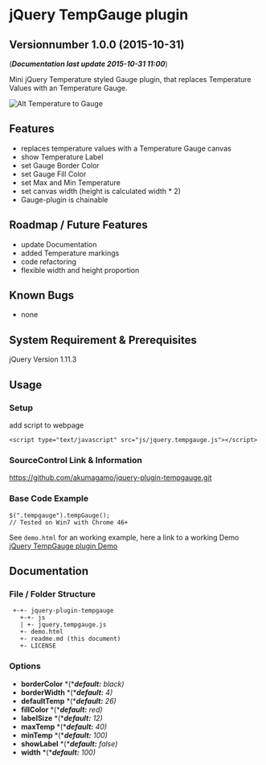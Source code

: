 # jQuery TempGauge plugin
## Versionnumber 1.0.0 (2015-10-31)
(***Documentation last update 2015-10-31 11:00***)  

Mini jQuery Temperature styled Gauge plugin, that replaces Temperature Values with an Temperature Gauge.  

![Alt Temperature to Gauge](https://raw.githubusercontent.com/akumagamo/jquery-plugin-tempGauge/master/readme/tempgauge-plugin-screenshot.png "Temperature to Gauge")  

## Features
* replaces temperature values with a Temperature Gauge canvas
* show Temperature Label
* set Gauge Border Color
* set Gauge Fill Color
* set Max and Min Temperature
* set canvas width (height is calculated width * 2)
* Gauge-plugin is chainable

## Roadmap / Future Features
* update Documentation
* added Temperature markings 
* code refactoring
* flexible width and height proportion

## Known Bugs
* none 

## System Requirement & Prerequisites
jQuery Version 1.11.3

## Usage

### Setup
add script to webpage
    
	<script type="text/javascript" src="js/jquery.tempgauge.js"></script>

### SourceControl Link & Information
https://github.com/akumagamo/jquery-plugin-tempgauge.git

### Base Code Example

	$(".tempgauge").tempGauge();
	// Tested on Win7 with Chrome 46+

See ```demo.html``` for an working example, here a link to a working Demo [jQuery TempGauge plugin Demo](https://rawgit.com/akumagamo/jquery-plugin-tempgauge/master/demo.html)

## Documentation

### File / Folder Structure 
     +-+- jquery-plugin-tempgauge
	   +-+- js
	   | +- jquery.tempgauge.js
	   +- demo.html
       +- readme.md (this document)
	   +- LICENSE 
	  
### Options
* **borderColor** *(****default:*** *black)*
* **borderWidth** *(****default:*** *4)*
* **defaultTemp**  *(****default:*** *26)*
* **fillColor**  *(****default:*** *red)*
* **labelSize**  *(****default:*** *12)*
* **maxTemp**  *(****default:*** *40)*
* **minTemp**  *(****default:*** *100)*
* **showLabel**  *(****default:*** *false)*
* **width** *(****default:*** *100)*




